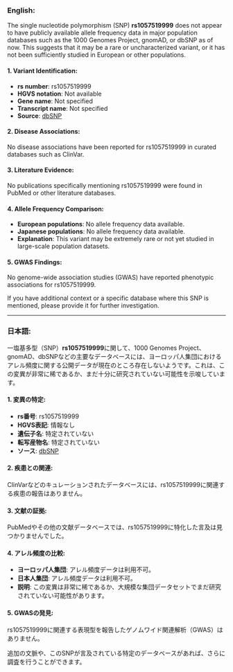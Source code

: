 ### English:
The single nucleotide polymorphism (SNP) **rs1057519999** does not appear to have publicly available allele frequency data in major population databases such as the 1000 Genomes Project, gnomAD, or dbSNP as of now. This suggests that it may be a rare or uncharacterized variant, or it has not been sufficiently studied in European or other populations.

#### 1. Variant Identification:
- **rs number**: rs1057519999
- **HGVS notation**: Not available
- **Gene name**: Not specified
- **Transcript name**: Not specified
- **Source**: [dbSNP](https://www.ncbi.nlm.nih.gov/snp/)

#### 2. Disease Associations:
No disease associations have been reported for rs1057519999 in curated databases such as ClinVar.

#### 3. Literature Evidence:
No publications specifically mentioning rs1057519999 were found in PubMed or other literature databases.

#### 4. Allele Frequency Comparison:
- **European populations**: No allele frequency data available.
- **Japanese populations**: No allele frequency data available.
- **Explanation**: This variant may be extremely rare or not yet studied in large-scale population datasets.

#### 5. GWAS Findings:
No genome-wide association studies (GWAS) have reported phenotypic associations for rs1057519999.

If you have additional context or a specific database where this SNP is mentioned, please provide it for further investigation.

---

### 日本語:
一塩基多型（SNP）**rs1057519999**に関して、1000 Genomes Project、gnomAD、dbSNPなどの主要なデータベースには、ヨーロッパ人集団におけるアレル頻度に関する公開データが現在のところ存在しないようです。これは、この変異が非常に稀であるか、まだ十分に研究されていない可能性を示唆しています。

#### 1. 変異の特定:
- **rs番号**: rs1057519999
- **HGVS表記**: 情報なし
- **遺伝子名**: 特定されていない
- **転写産物名**: 特定されていない
- **ソース**: [dbSNP](https://www.ncbi.nlm.nih.gov/snp/)

#### 2. 疾患との関連:
ClinVarなどのキュレーションされたデータベースには、rs1057519999に関連する疾患の報告はありません。

#### 3. 文献の証拠:
PubMedやその他の文献データベースでは、rs1057519999に特化した言及は見つかりませんでした。

#### 4. アレル頻度の比較:
- **ヨーロッパ人集団**: アレル頻度データは利用不可。
- **日本人集団**: アレル頻度データは利用不可。
- **説明**: この変異は非常に稀であるか、大規模な集団データセットでまだ研究されていない可能性があります。

#### 5. GWASの発見:
rs1057519999に関連する表現型を報告したゲノムワイド関連解析（GWAS）はありません。

追加の文脈や、このSNPが言及されている特定のデータベースがあれば、さらに調査を行うことができます。